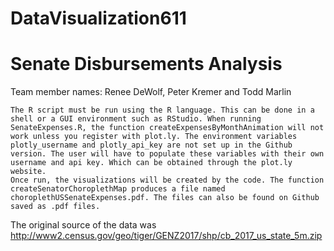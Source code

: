# DataVisualization611
# Senate Disbursements Analysis
Team member names: Renee DeWolf, Peter Kremer and Todd Marlin

    The R script must be run using the R language. This can be done in a shell or a GUI environment such as RStudio. When running SenateExpenses.R, the function createExpensesByMonthAnimation will not work unless you register with plot.ly. The environment variables plotly_username and plotly_api_key are not set up in the Github version. The user will have to populate these variables with their own username and api key. Which can be obtained through the plot.ly website. 
    Once run, the visualizations will be created by the code. The function createSenatorChoroplethMap produces a file named choroplethUSSenateExpenses.pdf. The files can also be found on Github saved as .pdf files.
The original source of the data was http://www2.census.gov/geo/tiger/GENZ2017/shp/cb_2017_us_state_5m.zip
